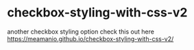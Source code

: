 # checkbox-styling-with-css-v2
another checkbox styling option
check this out here https://meamanio.github.io/checkbox-styling-with-css-v2/
